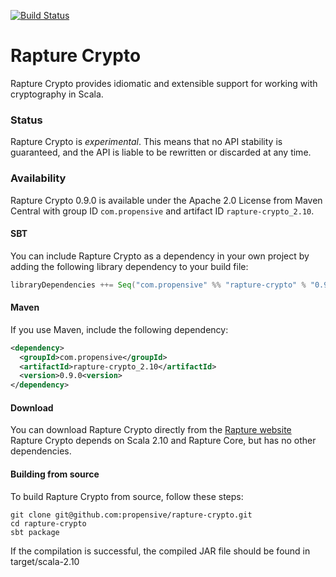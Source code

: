 [![Build Status](https://travis-ci.org/propensive/rapture-crypto.png?branch=master)](https://travis-ci.org/propensive/rapture-crypto)

# Rapture Crypto

Rapture Crypto provides idiomatic and extensible support for working with cryptography in Scala.

### Status

Rapture Crypto is *experimental*. This means that no API stability is guaranteed, and the API is
liable to be rewritten or discarded at any time.

### Availability

Rapture Crypto 0.9.0 is available under the Apache 2.0 License from Maven Central with group ID `com.propensive` and artifact ID `rapture-crypto_2.10`.

#### SBT

You can include Rapture Crypto as a dependency in your own project by adding the following library dependency to your build file:

```scala
libraryDependencies ++= Seq("com.propensive" %% "rapture-crypto" % "0.9.0")
```

#### Maven

If you use Maven, include the following dependency:

```xml
<dependency>
  <groupId>com.propensive</groupId>
  <artifactId>rapture-crypto_2.10</artifactId>
  <version>0.9.0<version>
</dependency>
```

#### Download

You can download Rapture Crypto directly from the [Rapture website](http://rapture.io/)
Rapture Crypto depends on Scala 2.10 and Rapture Core, but has no other dependencies.

#### Building from source

To build Rapture Crypto from source, follow these steps:

```
git clone git@github.com:propensive/rapture-crypto.git
cd rapture-crypto
sbt package
```

If the compilation is successful, the compiled JAR file should be found in target/scala-2.10
